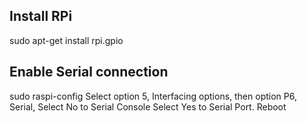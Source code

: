 ## Install RPi
sudo apt-get install rpi.gpio

## Enable Serial connection
sudo raspi-config
Select option 5, Interfacing options,
then option P6, Serial,
Select No to Serial Console
Select Yes to Serial Port.
Reboot